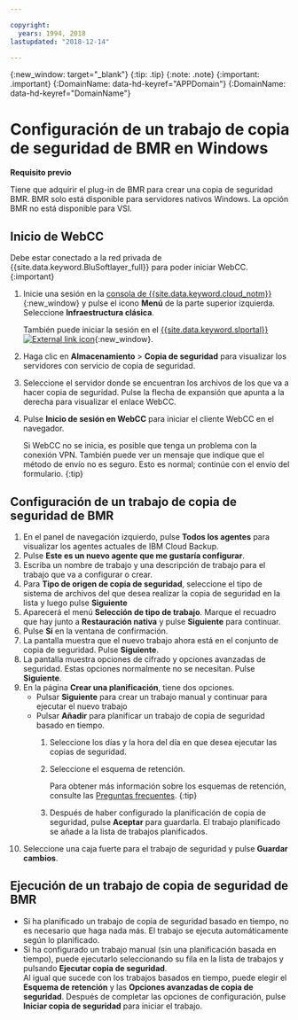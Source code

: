 ```yaml
---

copyright:
  years: 1994, 2018
lastupdated: "2018-12-14"

---
```

{:new_window: target="_blank"}
{:tip: .tip}
{:note: .note}
{:important: .important}
{:DomainName: data-hd-keyref="APPDomain"}
{:DomainName: data-hd-keyref="DomainName"}

# Configuración de un trabajo de copia de seguridad de BMR en Windows

**Requisito previo**

Tiene que adquirir el plug-in de BMR para crear una copia de seguridad BMR. BMR solo está disponible para servidores nativos Windows. La opción BMR no está disponible para VSI.

## Inicio de WebCC

Debe estar conectado a la red privada de {{site.data.keyword.BluSoftlayer_full}} para poder iniciar WebCC.
{:important}

1. Inicie una sesión en la [consola de {{site.data.keyword.cloud_notm}}](https://{DomainName}/catalog/){:new_window} y pulse el icono **Menú** de la parte superior izquierda. Seleccione **Infraestructura clásica**.

   También puede iniciar la sesión en el [{{site.data.keyword.slportal}} ![External link icon](../../icons/launch-glyph.svg "External link icon")](https://control.softlayer.com/){:new_window}.
2. Haga clic en **Almacenamiento** > **Copia de seguridad** para visualizar los servidores con servicio de copia de seguridad.
3. Seleccione el servidor donde se encuentran los archivos de los que va a hacer copia de seguridad. Pulse la flecha de expansión que apunta a la derecha para visualizar el enlace WebCC.
4. Pulse **Inicio de sesión en WebCC** para iniciar el cliente WebCC en el navegador.

   Si WebCC no se inicia, es posible que tenga un problema con la conexión VPN. También puede ver un mensaje que indique que el método de envío no es seguro. Esto es normal; continúe con el envío del formulario.
   {:tip}

## Configuración de un trabajo de copia de seguridad de BMR

1. En el panel de navegación izquierdo, pulse **Todos los agentes** para visualizar los agentes actuales de IBM Cloud Backup.
2. Pulse **Este es un nuevo agente que me gustaría configurar**.
3. Escriba un nombre de trabajo y una descripción de trabajo para el trabajo que va a configurar o crear.
4. Para **Tipo de origen de copia de seguridad**, seleccione el tipo de sistema de archivos del que desea realizar la copia de seguridad en la lista y luego pulse **Siguiente**
5. Aparecerá el menú **Selección de tipo de trabajo**. Marque el recuadro que hay junto a **Restauración nativa** y pulse **Siguiente** para continuar.
6. Pulse **Sí** en la ventana de confirmación.
7. La pantalla muestra que el nuevo trabajo ahora está en el conjunto de copia de seguridad. Pulse **Siguiente**.
8. La pantalla muestra opciones de cifrado y opciones avanzadas de seguridad. Estas opciones normalmente no se necesitan. Pulse **Siguiente**.   
9. En la página **Crear una planificación**, tiene dos opciones.
   - Pulsar **Siguiente** para crear un trabajo manual y continuar para ejecutar el nuevo trabajo
   - Pulsar **Añadir** para planificar un trabajo de copia de seguridad basado en tiempo.
     1. Seleccione los días y la hora del día en que desea ejecutar las copias de seguridad.
     2. Seleccione el esquema de retención.

        Para obtener más información sobre los esquemas de retención, consulte las [Preguntas frecuentes](faqs.html).
        {:tip}
     3. Después de haber configurado la planificación de copia de seguridad, pulse **Aceptar** para guardarla. El trabajo planificado se añade a la lista de trabajos planificados.
10. Seleccione una caja fuerte para el trabajo de seguridad y pulse **Guardar cambios**.


## Ejecución de un trabajo de copia de seguridad de BMR

  - Si ha planificado un trabajo de copia de seguridad basado en tiempo, no es necesario que haga nada más. El trabajo se ejecuta automáticamente según lo planificado.
  - Si ha configurado un trabajo manual (sin una planificación basada en tiempo), puede ejecutarlo seleccionando su fila en la lista de trabajos y pulsando **Ejecutar copia de seguridad**. <br/> Al igual que sucede con los trabajos basados en tiempo, puede elegir el **Esquema de retención** y las **Opciones avanzadas de copia de seguridad**. Después de completar las opciones de configuración, pulse **Iniciar copia de seguridad** para iniciar el trabajo.
